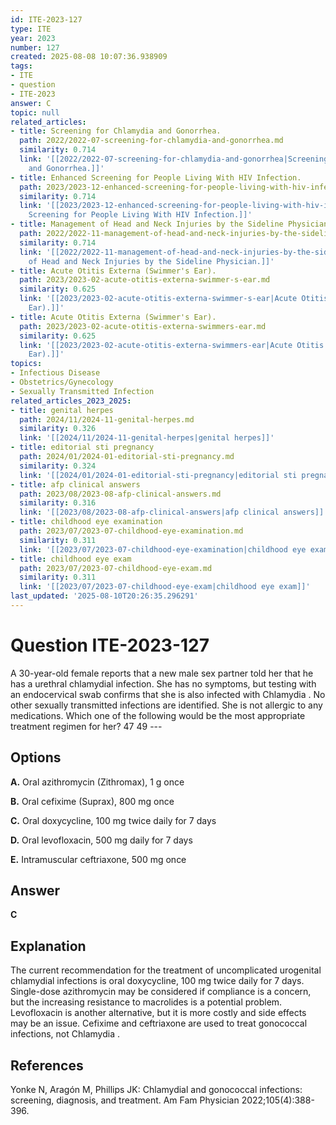 ```yaml
---
id: ITE-2023-127
type: ITE
year: 2023
number: 127
created: 2025-08-08 10:07:36.938909
tags:
- ITE
- question
- ITE-2023
answer: C
topic: null
related_articles:
- title: Screening for Chlamydia and Gonorrhea.
  path: 2022/2022-07-screening-for-chlamydia-and-gonorrhea.md
  similarity: 0.714
  link: '[[2022/2022-07-screening-for-chlamydia-and-gonorrhea|Screening for Chlamydia
    and Gonorrhea.]]'
- title: Enhanced Screening for People Living With HIV Infection.
  path: 2023/2023-12-enhanced-screening-for-people-living-with-hiv-infection.md
  similarity: 0.714
  link: '[[2023/2023-12-enhanced-screening-for-people-living-with-hiv-infection|Enhanced
    Screening for People Living With HIV Infection.]]'
- title: Management of Head and Neck Injuries by the Sideline Physician.
  path: 2022/2022-11-management-of-head-and-neck-injuries-by-the-sideline-physici.md
  similarity: 0.714
  link: '[[2022/2022-11-management-of-head-and-neck-injuries-by-the-sideline-physici|Management
    of Head and Neck Injuries by the Sideline Physician.]]'
- title: Acute Otitis Externa (Swimmer's Ear).
  path: 2023/2023-02-acute-otitis-externa-swimmer-s-ear.md
  similarity: 0.625
  link: '[[2023/2023-02-acute-otitis-externa-swimmer-s-ear|Acute Otitis Externa (Swimmer''s
    Ear).]]'
- title: Acute Otitis Externa (Swimmer's Ear).
  path: 2023/2023-02-acute-otitis-externa-swimmers-ear.md
  similarity: 0.625
  link: '[[2023/2023-02-acute-otitis-externa-swimmers-ear|Acute Otitis Externa (Swimmer''s
    Ear).]]'
topics:
- Infectious Disease
- Obstetrics/Gynecology
- Sexually Transmitted Infection
related_articles_2023_2025:
- title: genital herpes
  path: 2024/11/2024-11-genital-herpes.md
  similarity: 0.326
  link: '[[2024/11/2024-11-genital-herpes|genital herpes]]'
- title: editorial sti pregnancy
  path: 2024/01/2024-01-editorial-sti-pregnancy.md
  similarity: 0.324
  link: '[[2024/01/2024-01-editorial-sti-pregnancy|editorial sti pregnancy]]'
- title: afp clinical answers
  path: 2023/08/2023-08-afp-clinical-answers.md
  similarity: 0.316
  link: '[[2023/08/2023-08-afp-clinical-answers|afp clinical answers]]'
- title: childhood eye examination
  path: 2023/07/2023-07-childhood-eye-examination.md
  similarity: 0.311
  link: '[[2023/07/2023-07-childhood-eye-examination|childhood eye examination]]'
- title: childhood eye exam
  path: 2023/07/2023-07-childhood-eye-exam.md
  similarity: 0.311
  link: '[[2023/07/2023-07-childhood-eye-exam|childhood eye exam]]'
last_updated: '2025-08-10T20:26:35.296291'
---
```


# Question ITE-2023-127

A 30-year-old female reports that a new male sex partner told her that he has a urethral chlamydial infection. She has no symptoms, but testing with an endocervical swab confirms that she is also infected with Chlamydia . No other sexually transmitted infections are identified. She is not allergic to any medications. Which one of the following would be the most appropriate treatment regimen for her? 47 49 ---

## Options

**A.** Oral azithromycin (Zithromax), 1 g once

**B.** Oral cefixime (Suprax), 800 mg once

**C.** Oral doxycycline, 100 mg twice daily for 7 days

**D.** Oral levofloxacin, 500 mg daily for 7 days

**E.** Intramuscular ceftriaxone, 500 mg once

## Answer

**C**

## Explanation

The current recommendation for the treatment of uncomplicated urogenital chlamydial infections is oral doxycycline, 100 mg twice daily for 7 days. Single-dose azithromycin may be considered if compliance is a concern, but the increasing resistance to macrolides is a potential problem. Levofloxacin is another alternative, but it is more costly and side effects may be an issue. Cefixime and ceftriaxone are used to treat gonococcal infections, not Chlamydia .

## References

Yonke N, Aragón M, Phillips JK: Chlamydial and gonococcal infections: screening, diagnosis, and treatment. Am Fam Physician 2022;105(4):388-396.
